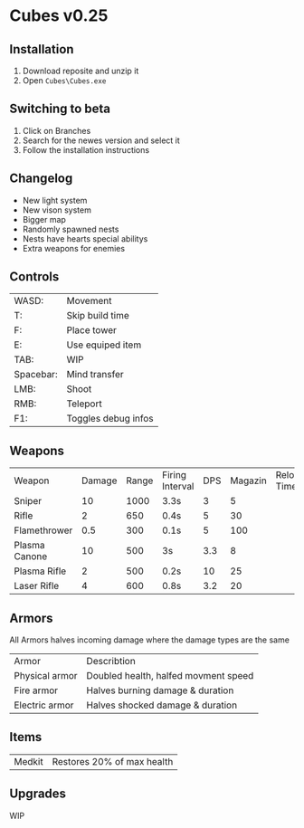 <h1>Cubes v0.25</h1>

<h2>Installation</h2>
<ol>
<li>Download reposite and unzip it</li>
<li>Open <code>Cubes\Cubes.exe</code></li>
</ol>

<h2>Switching to beta</h2>
<ol>
<li>Click on Branches</li>
<li>Search for the newes version and select it</li>
<li>Follow the installation instructions</li>
</ol>

<h2>Changelog</h2>
<ul>
<li>New light system</li>
<li>New vison system</li>
<li>Bigger map</li>
<li>Randomly spawned nests</li>
<li>Nests have hearts special abilitys</li>
<li>Extra weapons for enemies</li>
</ul>

<h2>Controls</h2>
<table>
    <tr>
        <td>WASD:</td>
        <td>Movement</td>
    </tr>
    <tr>
        <td>T:</td>
        <td>Skip build time</td>
    </tr>
    <tr>
        <td>F:</td>
        <td>Place tower</td>
    </tr>
    <tr>
        <td>E:</td>
        <td>Use equiped item</td>
    </tr>
    <tr>
        <td>TAB:</td>
        <td>WIP</td>
    </tr>
    <tr>
        <td>Spacebar:</td>
        <td>Mind transfer</td>
    </tr>
    <tr>
        <td>LMB:</td>
        <td>Shoot</td>
    </tr>
    <tr>
        <td>RMB:</td>
        <td>Teleport</td>
    </tr>
    <tr>
        <td>F1:</td>
        <td>Toggles debug infos</td>
    </tr>
</table>

<h2>Weapons</h2>

<table>
    <tr>
        <td>Weapon</td>
        <td>Damage</td>
        <td>Range</td>
        <td>Firing Interval</td>
        <td>DPS</td>
        <td>Magazin</td>
        <td>Reload Time</td>
        <td>Weapon Type</td>
        <td>Effect</td>
        <td>Effect Duration</td>
    </tr>
    <tr>
        <td>Sniper</td>
        <td>10</td>
        <td>1000</td>
        <td>3.3s</td>
        <td>3</td>
        <td>5</td>
        <td></td>
        <td>Physical</td>
        <td>None</td>
        <td></td>
    </tr>
    <tr>
        <td>Rifle</td>
        <td>2</td>
        <td>650</td>
        <td>0.4s</td>
        <td>5</td>
        <td>30</td>
        <td></td>
        <td>Physical</td>
        <td>None</td>
        <td></td>
    </tr>
    <tr>
        <td>Flamethrower</td>
        <td>0.5</td>
        <td>300</td>
        <td>0.1s</td>
        <td>5</td>
        <td>100</td>
        <td></td>
        <td>Fire</td>
        <td>Burning</td>
        <td>10s</td>
    </tr>
    <tr>
        <td>Plasma Canone</td>
        <td>10</td>
        <td>500</td>
        <td>3s</td>
        <td>3.3</td>
        <td>8</td>
        <td></td>
        <td>Plasma</td>
        <td>Shocked</td>
        <td>3s</td>
    </tr>
    <tr>
        <td>Plasma Rifle</td>
        <td>2</td>
        <td>500</td>
        <td>0.2s</td>
        <td>10</td>
        <td>25</td>
        <td></td>
        <td>Plasma</td>
        <td>Shocked</td>
        <td>2s</td>
    </tr>
    <tr>
        <td>Laser Rifle</td>
        <td>4</td>
        <td>600</td>
        <td>0.8s</td>
        <td>3.2</td>
        <td>20</td>
        <td></td>
        <td>Laser</td>
        <td>Burning</td>
        <td>2s</td>
    </tr>
</table>

<h2>Armors</h2>

<p>All Armors halves incoming damage where the damage types are the same</p>

<table>
    <tr>
        <td>Armor</td>
        <td>Describtion</td>
    </tr>
    <tr>
        <td>Physical armor</td>
        <td>Doubled health, halfed movment speed</td>
    </tr>
    <tr>
        <td>Fire armor</td>
        <td>Halves burning damage & duration</td>
    </tr>
    <tr>
        <td>Electric armor</td>
        <td>Halves shocked damage & duration</td>
    </tr>
</table>

<h2>Items</h2>
<table>
    <tr>
        <td>Medkit</td>
        <td>Restores 20% of max health</td>
    </tr>
</table>

<h2>Upgrades</h2>
<p>WIP</p>
